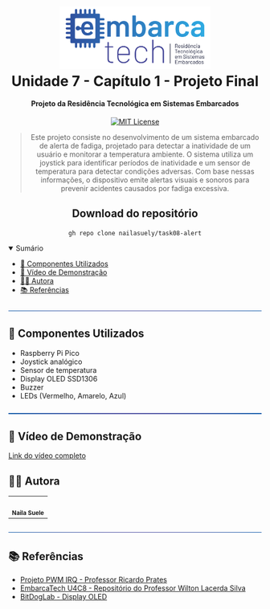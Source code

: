 <h1 align="center">
  <br>
    <img width="300px" src="https://github.com/nailasuely/task07-pwm/blob/main/src/logo.png">
  <br>
  Unidade 7 - Capítulo 1 - Projeto Final
  <br>
</h1>
<div align="center">

<h4 align="center">Projeto da Residência Tecnológica em Sistemas Embarcados </h4>

<p align="center">
<div align="center">

[![MIT License](https://img.shields.io/badge/license-MIT-blue.svg)](https://github.com/nailasuely/task07-pwm/blob/main/LICENSE)

> Este projeto consiste no desenvolvimento de um sistema embarcado de alerta de fadiga, projetado para detectar a inatividade de um usuário e monitorar a temperatura ambiente. O sistema utiliza um joystick para identificar períodos de inatividade e um sensor de temperatura para detectar condições adversas. Com base nessas informações, o dispositivo emite alertas visuais e sonoros para prevenir acidentes causados por fadiga excessiva.

## Download do repositório

<p align="center">
  
```
gh repo clone nailasuely/task08-alert
```
</p>

</div>
</div>

<details open="open">
<summary>Sumário</summary>
  
- [🔧 Componentes Utilizados](#-componentes-utilizados)
- [🎥 Vídeo de Demonstração](#-vídeo-de-demonstração)
- [👩‍💻 Autora](#-autora)
- [📚 Referências](#-referências)


![---](https://github.com/nailasuely/task05-clock/blob/main/src/prancheta.png)

## 🔧 Componentes Utilizados  

- Raspberry Pi Pico
- Joystick analógico
- Sensor de temperatura
- Display OLED SSD1306
- Buzzer
- LEDs (Vermelho, Amarelo, Azul)


![---](https://github.com/nailasuely/task05-clock/blob/main/src/prancheta.png)

## 🎥 Vídeo de Demonstração
[Link do vídeo completo](https://youtu.be/PQ5jpMnLfh0)

## 👩‍💻 Autora

<table>
  <tr>
    <td align="center">
      <a href="https://github.com/nailasuely" target="_blank">
        <img src="https://avatars.githubusercontent.com/u/98486996?v=4" width="100px;" alt=""/>
      </a>
      <br /><sub><b> Naila Suele </b></sub>
    </td>

</table>

![---](https://github.com/nailasuely/task07-pwm/blob/main/src/prancheta.png)

## 📚 Referências
- [Projeto PWM IRQ - Professor Ricardo Prates](https://github.com/rmprates84/pwm_irq)
- [EmbarcaTech U4C8 - Repositório do Professor Wilton Lacerda Silva](https://github.com/wiltonlacerda/EmbarcaTechU4C8)
- [BitDogLab - Display OLED](https://github.com/BitDogLab/BitDogLab-C/tree/main/display_oled)


